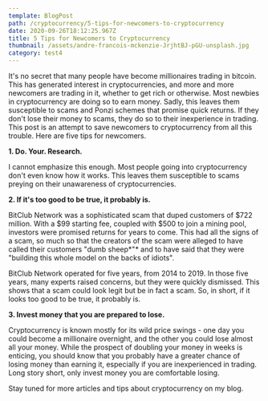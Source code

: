 ```yaml
---
template: BlogPost
path: /cryptocurrency/5-tips-for-newcomers-to-cryptocurrency
date: 2020-09-26T18:12:25.967Z
title: 5 Tips for Newcomers to Cryptocurrency
thumbnail: /assets/andre-francois-mckenzie-JrjhtBJ-pGU-unsplash.jpg
category: test4
---
```

It's no secret that many people have become millionaires trading in bitcoin. This has generated interest in cryptocurrencies, and more and more newcomers are trading in it, whether to get rich or otherwise. Most newbies in cryptocurrency are doing so to earn money. Sadly, this leaves them susceptible to scams and Ponzi schemes that promise quick returns. If they don't lose their money to scams, they do so to their inexperience in trading. This post is an attempt to save newcomers to cryptocurrency from all this trouble. Here are five tips for newcomers.

**1. Do. Your. Research.**

I cannot emphasize this enough. Most people going into cryptocurrency don't even know how it works. This leaves them susceptible to scams preying on their unawareness of cryptocurrencies.

**2. If it's too good to be true, it probably is.**

BitClub Network was a sophisticated scam that duped customers of $722 million. With a $99 starting fee, coupled with $500 to join a mining pool, investors were promised returns for years to come. This had all the signs of a scam, so much so that the creators of the scam were alleged to have called their customers "dumb sheep*"* and to have said that they were "building this whole model on the backs of idiots". 

BitClub Network operated for five years, from 2014 to 2019. In those five years, many experts raised concerns, but they were quickly dismissed. This shows that a scam could look legit but be in fact a scam. So, in short, if it looks too good to be true, it probably is.

**3. Invest money that you are prepared to lose.**

Cryptocurrency is known mostly for its wild price swings - one day you could become a millionaire overnight, and the other you could lose almost all your money. While the prospect of doubling your money in weeks is enticing, you should know that you probably have a greater chance of losing money than earning it, especially if you are inexperienced in trading. Long story short, only invest money you are comfortable losing.

Stay tuned for more articles and tips about cryptocurrency on my blog.
